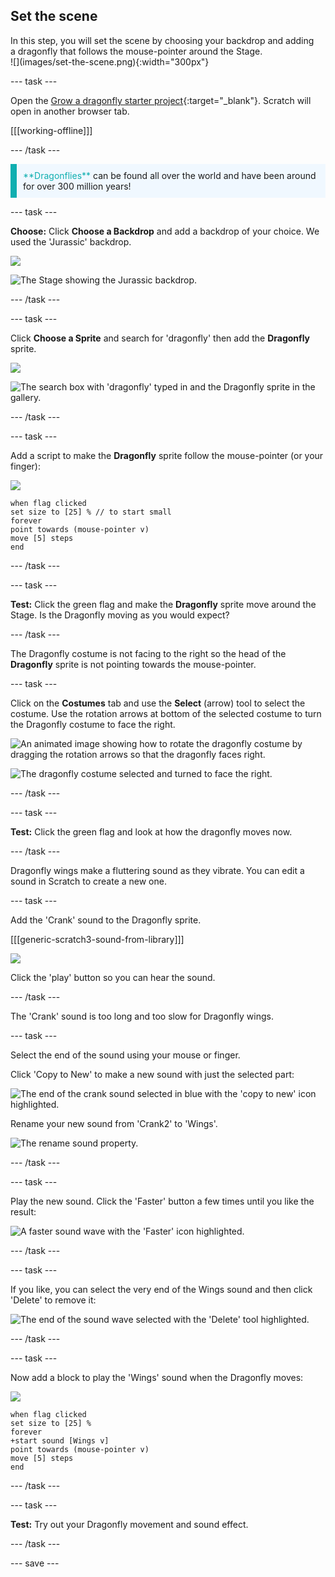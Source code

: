 ## Set the scene

<div style="display: flex; flex-wrap: wrap">
<div style="flex-basis: 200px; flex-grow: 1; margin-right: 15px;">
In this step, you will set the scene by choosing your backdrop and adding a dragonfly that follows the mouse-pointer around the Stage.
</div>
<div>
![](images/set-the-scene.png){:width="300px"}
</div>
</div>

--- task ---

Open the [Grow a dragonfly starter project](https://scratch.mit.edu/projects/535695413/editor){:target="_blank"}. Scratch will open in another browser tab.

[[[working-offline]]]

--- /task ---

<p style="border-left: solid; border-width:10px; border-color: #0faeb0; background-color: aliceblue; padding: 10px;">
<span style="color: #0faeb0">**Dragonflies**</span> can be found all over the world and have been around for over 300 million years!</p>

--- task ---

**Choose:** Click **Choose a Backdrop** and add a backdrop of your choice. We used the 'Jurassic' backdrop.

![](images/choose-backdrop-icon.png)

![The Stage showing the Jurassic backdrop.](images/Jurassic-backdrop.png)

--- /task ---

--- task ---

Click **Choose a Sprite** and search for 'dragonfly' then add the **Dragonfly** sprite.

![](images/choose-sprite-icon.png)

![The search box with 'dragonfly' typed in and the Dragonfly sprite in the gallery.](images/dragonfly-search.png)

--- /task ---

--- task ---

Add a script to make the **Dragonfly** sprite follow the mouse-pointer (or your finger):

![](images/dragonfly-icon.png)

```blocks3
when flag clicked
set size to [25] % // to start small
forever
point towards (mouse-pointer v)
move [5] steps
end
```
--- /task ---

--- task ---

**Test:** Click the green flag and make the **Dragonfly** sprite move around the Stage. Is the Dragonfly moving as you would expect?

--- /task ---

The Dragonfly costume is not facing to the right so the head of the **Dragonfly** sprite is not pointing towards the mouse-pointer.

--- task ---

Click on the **Costumes** tab and use the **Select** (arrow) tool to select the costume. Use the rotation arrows at bottom of the selected costume to turn the Dragonfly costume to face the right.

![An animated image showing how to rotate the dragonfly costume by dragging the rotation arrows so that the dragonfly faces right.](images/rotated-costume.gif)

![The dragonfly costume selected and turned to face the right.](images/rotated-costume.png)

--- /task ---

--- task ---

**Test:** Click the green flag and look at how the dragonfly moves now.

--- /task ---

Dragonfly wings make a fluttering sound as they vibrate. You can edit a sound in Scratch to create a new one.

--- task ---

Add the 'Crank' sound to the Dragonfly sprite.

[[[generic-scratch3-sound-from-library]]]

![](images/crank-sound-editor.png)

Click the 'play' button so you can hear the sound.

--- /task ---

The 'Crank' sound is too long and too slow for Dragonfly wings.

--- task ---

Select the end of the sound using your mouse or finger.

Click 'Copy to New' to make a new sound with just the selected part:

![The end of the crank sound selected in blue with the 'copy to new' icon highlighted.](images/crank-copy-end.png)

Rename your new sound from 'Crank2' to 'Wings'.

![The rename sound property.](images/crank-wings-sound.png) 

--- /task ---

--- task ---

Play the new sound. Click the 'Faster' button a few times until you like the result:

![A faster sound wave with the 'Faster' icon highlighted.](images/wings-faster.png)

--- /task ---

--- task ---

If you like, you can select the very end of the Wings sound and then click 'Delete' to remove it:

![The end of the sound wave selected with the 'Delete' tool highlighted.](images/wings-shorter.png)

--- /task ---

--- task ---

Now add a block to play the 'Wings' sound when the Dragonfly moves:

![](images/dragonfly-icon.png)

```blocks3
when flag clicked
set size to [25] %
forever
+start sound [Wings v]
point towards (mouse-pointer v)
move [5] steps
end
```
--- /task ---

--- task ---

**Test:** Try out your Dragonfly movement and sound effect.

--- /task ---

--- save ---